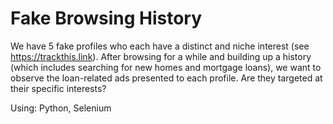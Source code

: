 # Fake Browsing History

We have 5 fake profiles who each have a distinct and niche interest (see https://trackthis.link). After browsing for a while and building up a history (which includes searching for new homes and mortgage loans), we want to observe the loan-related ads presented to each profile. Are they targeted at their specific interests? 

Using: Python, Selenium
